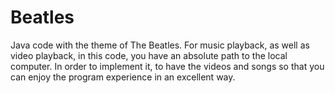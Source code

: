 # Beatles
Java code with the theme of The Beatles. For music playback, as well as video playback, in this code, you have an absolute path to the local computer. In order to implement it, to have the videos and songs so that you can enjoy the program experience in an excellent way.
